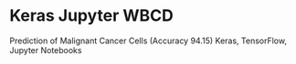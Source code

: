 # Keras Jupyter WBCD
 Prediction of Malignant Cancer Cells (Accuracy 94.15) Keras, TensorFlow, Jupyter Notebooks
